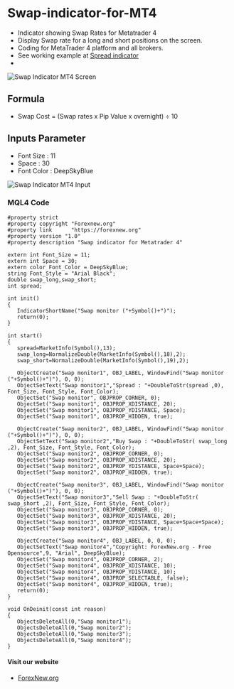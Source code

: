 # Swap-indicator-for-MT4
- Indicator showing Swap Rates for Metatrader 4
- Display Swap rate for a long and short positions on the screen.
- Coding for MetaTrader 4 platform and all brokers.
- See working example at [Spread indicator](https://forexnew.org/คลังความรู้/swap-free/#indicator)
- 
![Swap Indicator MT4 Screen](https://forexnew.org/Download/Swap-Indicator.png)

## Formula
- Swap Cost = (Swap rates x Pip Value x overnight) ÷ 10

## Inputs Parameter
- Font Size : 11
- Space : 30
- Font Color : DeepSkyBlue

![Swap Indicator MT4 Input](https://forexnew.org/Download/Swap-indicator-input.png)

### MQL4 Code

```
#property strict
#property copyright "Forexnew.org"
#property link      "https://forexnew.org"
#property version "1.0"
#property description "Swap indicator for Metatrader 4"

extern int Font_Size = 11;
extern int Space = 30;
extern color Font_Color = DeepSkyBlue;
string Font_Style = "Arial Black";
double swap_long,swap_short;
int spread;

int init()
{
   IndicatorShortName("Swap monitor ("+Symbol()+")");
   return(0);
}

int start()
{
   spread=MarketInfo(Symbol(),13);
   swap_long=NormalizeDouble(MarketInfo(Symbol(),18),2);
   swap_short=NormalizeDouble(MarketInfo(Symbol(),19),2);

   ObjectCreate("Swap monitor1", OBJ_LABEL, WindowFind("Swap monitor ("+Symbol()+")"), 0, 0);
   ObjectSetText("Swap monitor1","Spread : "+DoubleToStr(spread ,0), Font_Size, Font_Style, Font_Color);
   ObjectSet("Swap monitor", OBJPROP_CORNER, 0);
   ObjectSet("Swap monitor1", OBJPROP_XDISTANCE, 20);
   ObjectSet("Swap monitor1", OBJPROP_YDISTANCE, Space);
   ObjectSet("Swap monitor1", OBJPROP_HIDDEN, true);

   ObjectCreate("Swap monitor2", OBJ_LABEL, WindowFind("Swap monitor ("+Symbol()+")"), 0, 0);
   ObjectSetText("Swap monitor2","Buy Swap : "+DoubleToStr( swap_long ,2), Font_Size, Font_Style, Font_Color);
   ObjectSet("Swap monitor2", OBJPROP_CORNER, 0);
   ObjectSet("Swap monitor2", OBJPROP_XDISTANCE, 20);
   ObjectSet("Swap monitor2", OBJPROP_YDISTANCE, Space+Space);
   ObjectSet("Swap monitor2", OBJPROP_HIDDEN, true);

   ObjectCreate("Swap monitor3", OBJ_LABEL, WindowFind("Swap monitor ("+Symbol()+")"), 0, 0);
   ObjectSetText("Swap monitor3","Sell Swap : "+DoubleToStr( swap_short ,2), Font_Size, Font_Style, Font_Color);
   ObjectSet("Swap monitor3", OBJPROP_CORNER, 0);
   ObjectSet("Swap monitor3", OBJPROP_XDISTANCE, 20);
   ObjectSet("Swap monitor3", OBJPROP_YDISTANCE, Space+Space+Space);
   ObjectSet("Swap monitor3", OBJPROP_HIDDEN, true);
   
   ObjectCreate("Swap monitor4", OBJ_LABEL, 0, 0, 0);
   ObjectSetText("Swap monitor4","Copyright: ForexNew.org - Free Opensource",9, "Arial", DeepSkyBlue);
   ObjectSet("Swap monitor4", OBJPROP_CORNER, 2);
   ObjectSet("Swap monitor4", OBJPROP_XDISTANCE, 10);
   ObjectSet("Swap monitor4", OBJPROP_YDISTANCE, 10);
   ObjectSet("Swap monitor4", OBJPROP_SELECTABLE, false);
   ObjectSet("Swap monitor4", OBJPROP_HIDDEN, true);
   return(0);
}

void OnDeinit(const int reason)
{
   ObjectsDeleteAll(0,"Swap monitor1");
   ObjectsDeleteAll(0,"Swap monitor2");
   ObjectsDeleteAll(0,"Swap monitor3");
   ObjectsDeleteAll(0,"Swap monitor4");
}
```
#### Visit our website
- [ForexNew.org](https://forexnew.org/)

